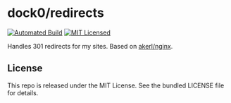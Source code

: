 dock0/redirects
=======

[![Automated Build](http://img.shields.io/badge/automated-build-green.svg)](https://hub.docker.com/r/dock0/redirects/)
[![MIT Licensed](http://img.shields.io/badge/license-MIT-green.svg)](https://tldrlegal.com/license/mit-license)

Handles 301 redirects for my sites. Based on [akerl/nginx](https://github.com/dock0/nginx).

## License

This repo is released under the MIT License. See the bundled LICENSE file for details.

